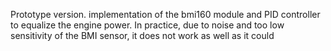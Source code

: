 Prototype version.
implementation of the bmi160 module and PID controller to equalize the engine power.
In practice, due to noise and too low sensitivity of the BMI sensor, it does not work as well as it could
